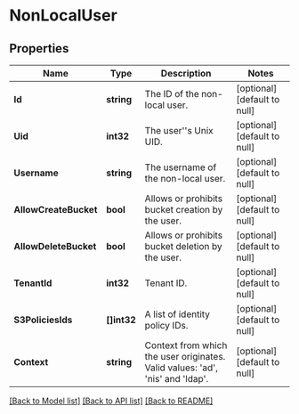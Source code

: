 # NonLocalUser

## Properties
Name | Type | Description | Notes
------------ | ------------- | ------------- | -------------
**Id** | **string** | The ID of the non-local user. | [optional] [default to null]
**Uid** | **int32** | The user&#x27;&#x27;s Unix UID. | [optional] [default to null]
**Username** | **string** | The  username of the non-local user. | [optional] [default to null]
**AllowCreateBucket** | **bool** | Allows or prohibits bucket creation by the user. | [optional] [default to null]
**AllowDeleteBucket** | **bool** | Allows or prohibits bucket deletion by the user. | [optional] [default to null]
**TenantId** | **int32** | Tenant ID. | [optional] [default to null]
**S3PoliciesIds** | **[]int32** | A list of identity policy IDs. | [optional] [default to null]
**Context** | **string** | Context from which the user originates. Valid values: &#x27;ad&#x27;, &#x27;nis&#x27; and &#x27;ldap&#x27;. | [optional] [default to null]

[[Back to Model list]](../README.md#documentation-for-models) [[Back to API list]](../README.md#documentation-for-api-endpoints) [[Back to README]](../README.md)

